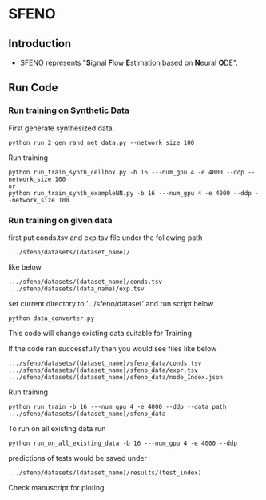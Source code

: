 # SFENO

## Introduction 
- SFENO represents "**S**ignal **F**low **E**stimation based on **N**eural **O**DE".


## Run Code

### Run training on Synthetic Data
First generate synthesized data.
```
python run_2_gen_rand_net_data.py --network_size 100
```

Run training
```
python run_train_synth_cellbox.py -b 16 ---num_gpu 4 -e 4000 --ddp --network_size 100
or
python run_train_synth_exampleNN.py -b 16 ---num_gpu 4 -e 4000 --ddp --network_size 100
```

### Run training on given data
first put conds.tsv and exp.tsv file under the following path
```
.../sfeno/datasets/(dataset_name)/
```
like below
```
.../sfeno/datasets/(dataset_name)/conds.tsv
.../sfeno/datasets/(data_name)/exp.tsv
```
set current directory to '.../sfeno/dataset' and run script below
```
python data_converter.py
```
This code will change existing data suitable for Training

If the code ran successfully then you would see files like below   
```
.../sfeno/datasets/(dataset_name)/sfeno_data/conds.tsv   
.../sfeno/datasets/(dataset_name)/sfeno_data/expr.tsv   
.../sfeno/datasets/(dataset_name)/sfeno_data/node_Index.json   
```

Run training 
```
python run_train -b 16 ---num_gpu 4 -e 4000 --ddp --data_path .../sfeno/datasets/(dataset_name)/sfeno_data
```

To run on all existing data run
```
python run_on_all_existing_data -b 16 ---num_gpu 4 -e 4000 --ddp
```

predictions of tests would be saved under 
```
.../sfeno/datasets/(dataset_name)/results/(test_index)
```

Check manuscript for ploting